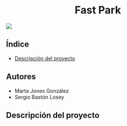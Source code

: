 <h1 align="center"> Fast Park </h1>
<p align="left">
   <img src="https://img.shields.io/badge/STATUS-EN%20DESAROLLO-green">
   </p>

## Índice 
* [Descripción del proyecto](#descripción-del-proyecto)
## Autores
- Marta Jones González
- Sergio Bastón Losey

## Descripción del proyecto

